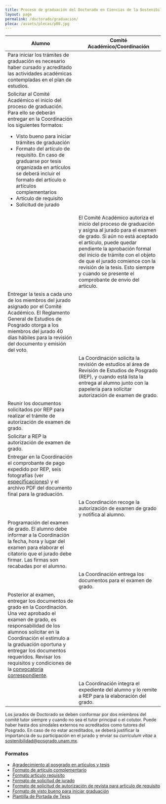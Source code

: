 ```yaml
---
title: Proceso de graduación del Doctorado en Ciencias de la Sostenibilidad
layout: page
permalink: /doctorado/graduacion/
pleca: /assets/plecas/p08.jpg
---
```



<table>
<thead>
<tr>
<th>Alumno</th>
<th>Comité Académico/Coordinación</th>
</tr>
</thead>

<tbody>
<tr>
<td>
Para iniciar los trámites de graduación es necesario haber cursado y acreditado las actividades académicas contempladas en el plan de estudios.
</td>
<td></td>
</tr>


<tr>
<td>
Solicitar al Comité Académico el inicio del proceso de graduación. Para ello se deberán entregar en la Coordinación los siguientes formatos:
<ul>
<li>Visto bueno para iniciar trámites de graduación</li>
<li>Formato del artículo de requisito. En caso de graduarse por tesis organizada en artículos se deberá incluir el formato del artículo o artículos complementarios</li>
<li>Artículo de requisito</li>
<li>Solicitud de jurado</li>
</ul>
</td>
<td></td>
</tr>
<tr>
<td></td>
<td>
El Comité Académico autoriza el inicio del proceso de graduación y asigna al jurado para el examen de grado. Si aún no está aceptado el artículo, puede quedar pendiente la aprobación formal del inicio de trámite con el objeto de que el jurado comience con la revisión de la tesis. Esto siempre y cuando se presente el comprobante de envío del artículo.
</td>
</tr>
<tr>
<td>
Entregar la tesis a cada uno de los miembros del jurado asignado por el Comité Académico. El Reglamento General de Estudios de Posgrado otorga a los miembros del jurado 40 días hábiles para la revisión del documento y emisión del voto.
</td>
<td></td>
</tr>
<tr>
<td></td>
<td>
La Coordinación solicita la revisión de estudios al área de Revisión de Estudios de Posgrado (REP), y cuando está lista la entrega al alumno junto con la papelería para solicitar autorización de examen de grado.
</td>
</tr>
<tr>
<td>
Reunir los documentos solicitados por REP para realizar el trámite de autorización de examen de grado.
</td>
<td></td>
</tr>
<tr>
<td>
Solicitar a REP la autorización de examen de grado.
</td>
<td></td>
</tr>
<tr>
<td>
Entregar en la Coordinación el comprobante de pago expedido por REP, seis fotografías (ver <a href="/doctorado/descargables">especificaciones</a>) y el archivo PDF del documento final para la graduación.
</td>
<td></td>
</tr>
<tr>
<td></td>
<td>
La Coordinación recoge la autorización de examen de grado y notifica al alumno.
</td>
</tr>
<tr>
<td>
Programación del examen de grado. El alumno debe informar a la Coordinación la fecha, hora y lugar del examen para elaborar el citatorio que el jurado debe firmar. Las firmas son recabadas por el alumno.
</td>
<td></td>
</tr>
<tr>
<td></td>
<td>
La Coordinación entrega los documentos para el examen de grado.
</td>
</tr>
<tr>
<td>
Posterior al examen, entregar los documentos de grado en la Coordinación. Una vez aprobado el examen de grado, es responsabilidad de los alumnos solicitar en la Coordinación el estímulo a la graduación oportuna y entregar los documentos requeridos. Revisar los requisitos y condiciones de la <a href="http://www.posgrado.unam.mx/es/estimulo-la-graduacion-oportuna">convocatoria correspondiente</a>.
</td>
<td></td>
</tr>
<tr>
<td></td>
<td>
La Coordinación integra el expediente del alumno y lo remite a REP para la elaboración del grado.
</td>
</tr>
</tbody>
</table>







Los jurados de Doctorado se deben conformar por dos miembros del
comité tutor siempre y cuando no sea el tutor principal o el cotutor.
Puede haber hasta dos sinodales externos no acreditados como tutores 
del Posgrado. En caso de no estar acreditados, se deberá justificar 
la importancia de su participación en el jurado y enviar su *curriculum vitae* 
a <sostenibilidad@posgrado.unam.mx>.



### Formatos


 - [Agradecimiento al posgrado en articulos y tesis](/assets/docs/graduacion_doctorado/agradecimiento_al_posgrado_en_articulos_y_tesis.pdf)
 - [Formato de artículo complementario](/assets/docs/graduacion_doctorado/formato_articulo_complementario.docx)
 - [Formato artículo requisito](/assets/docs/graduacion_doctorado/formato_articulo_requisito.docx)
 - [Formato de solicitud de jurado](/assets/docs/graduacion_doctorado/formato_solicitud_jurado_doc.docx)
 - [Formato de solicitud de autorización de revista para articulo de requisito](/assets/docs/graduacion_doctorado/formato_solicitud_revista_para_articulo_de_requisito.docx)
 - [Formato de visto bueno para iniciar graduación](/assets/docs/graduacion_doctorado/formato_visto_bueno_iniciar_graduacion.docx)
 - [Plantilla de Portada de Tesis](/assets/docs/graduacion_doctorado/portada-tesis-doc-pcs.docx)
